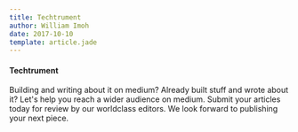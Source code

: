 ```yaml
---
title: Techtrument
author: William Imoh
date: 2017-10-10
template: article.jade
---
```


#### Techtrument
Building and writing about it on medium? Already built stuff and wrote about it? Let's help you reach a wider audience on medium. Submit your articles today for review by our worldclass editors. We look forward to publishing your next piece.